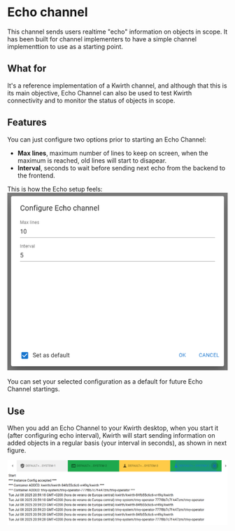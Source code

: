 # Echo channel
This channel sends users realtime "echo" information on objects in scope. It has been built for channel implementers to have a simple channel implementtion to use as a starting point.

## What for
It's a reference implementation of a Kwirth channel, and  although that this is its main objective, Echo Channel can also be used to test Kwirth connectivity and to monitor the status of objects in scope.

## Features
You can just configure two options prior to starting an Echo Channel:

  - **Max lines**, maximum number of lines to keep on screen, when the maximum is reached, old lines will start to disapear.
  - **Interval**, seconds to wait before sending next echo from the backend to the frontend.

This is how the Echo setup feels:
![echosetup](./echo-setup.png)

You can set your selected configuration as a default for future Echo Channel startings.

## Use
When you add an Echo Channel to your Kwirth desktop, when you start it (after configuring echo interval), Kwirth will start sending information on added objects in a regular basis (your interval in seconds), as shown in next figure.

![echo-running](./echo-running.png)
